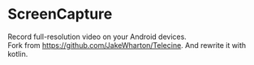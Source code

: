 # ScreenCapture
Record full-resolution video on your Android devices.  
Fork from https://github.com/JakeWharton/Telecine. And rewrite it with kotlin.
